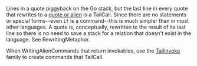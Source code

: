 Lines in a quote piggyback on the Go stack, but the last line in every quote that rewrites to a [quote or alien](GeloTypes.md) is a TailCall. Since there are no statements or special forms--even `if` is a command--this is much simpler than in most other languages. A quote is, conceptually, rewritten to the result of its last line so there is no need to save a stack for a relation that doesn't exist in the language. See RewritingMetaphor.

When WritingAlienCommands that return invokables, use the [TailInvoke](API#The_TailInvoke_*_subfamily.md) family to create commands that TailCall.